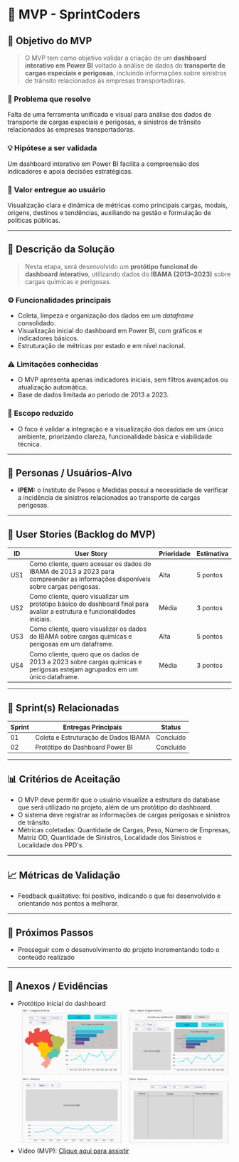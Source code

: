 # 📌 MVP - SprintCoders

## 🎯 Objetivo do MVP

> O MVP tem como objetivo validar a criação de um **dashboard interativo em Power BI** voltado à análise de dados do **transporte de cargas especiais e perigosas**, incluindo informações sobre sinistros de trânsito relacionados às empresas transportadoras.

### 🧩 Problema que resolve
Falta de uma ferramenta unificada e visual para análise dos dados de transporte de cargas especiais e perigosas, e sinistros de trânsito relacionados às empresas transportadoras.

### 💡 Hipótese a ser validada
Um dashboard interativo em Power BI facilita a compreensão dos indicadores e apoia decisões estratégicas.

### 🚀 Valor entregue ao usuário
Visualização clara e dinâmica de métricas como principais cargas, modais, origens, destinos e tendências, auxiliando na gestão e formulação de políticas públicas.

---

## 📝 Descrição da Solução

> Nesta etapa, será desenvolvido um **protótipo funcional do dashboard interativo**, utilizando dados do **IBAMA (2013–2023)** sobre cargas químicas e perigosas.

### ⚙️ Funcionalidades principais
- Coleta, limpeza e organização dos dados em um *dataframe* consolidado.  
- Visualização inicial do dashboard em Power BI, com gráficos e indicadores básicos.  
- Estruturação de métricas por estado e em nível nacional.  

### ⚠️ Limitações conhecidas
- O MVP apresenta apenas indicadores iniciais, sem filtros avançados ou atualização automática.  
- Base de dados limitada ao período de 2013 a 2023.  

### 🎯 Escopo reduzido
- O foco é validar a integração e a visualização dos dados em um único ambiente, priorizando clareza, funcionalidade básica e viabilidade técnica.

---

## 👥 Personas / Usuários-Alvo
- **IPEM:** o Instituto de Pesos e Medidas possui a necessidade de verificar a incidência de sinistros relacionados ao transporte de cargas perigosas. 
---

## 🔑 User Stories (Backlog do MVP)

| ID  | User Story                                                                                                                       | Prioridade | Estimativa  |
|-----|----------------------------------------------------------------------------------------------------------------------------------|------------|-------------|
| US1 | Como cliente, quero acessar os dados do IBAMA de 2013 a 2023 para compreender as informações disponíveis sobre cargas perigosas. | Alta       | 5 pontos    |
| US2 | Como cliente, quero visualizar um protótipo básico do dashboard final para avaliar a estrutura e funcionalidades iniciais.       | Média      | 3 pontos    |
| US3 | Como cliente, quero visualizar os dados do IBAMA sobre cargas químicas e perigosas em um dataframe.                              | Alta       | 5 pontos    |
| US4 | Como cliente, quero que os dados de 2013 a 2023 sobre cargas químicas e perigosas estejam agrupados em um único dataframe.       | Média      | 3 pontos    |


---

## 📅 Sprint(s) Relacionadas
| Sprint | Entregas Principais                          | Status   |
|--------|----------------------------------------------|----------|
| 01     | Coleta e Estruturação de Dados IBAMA         | Concluído|
| 02     | Protótipo do Dashboard Power BI              | Concluído |

---

## 📊 Critérios de Aceitação
- O MVP deve permitir que o usuário visualize a estrutura do database que será utilizado no projeto, além de um protótipo do dashboard.
- O sistema deve registrar as informações de cargas perigosas e sinistros de trânsito.
- Métricas coletadas: Quantidade de Cargas, Peso, Número de Empresas, Matriz OD, Quantidade de Sinistros, Localidade dos Sinistros e Localidade dos PPD's. 

---

## 📈 Métricas de Validação
- Feedback qualitativo: foi positivo, indicando o que foi desenvolvido e orientando nos pontos a melhorar.

---

## 🚀 Próximos Passos
- Prosseguir com o desenvolvimento do projeto incrementando todo o conteúdo realizado
  
---

## 📂 Anexos / Evidências
- Protótipo inicial do dashboard
![Protótipo Inicial](sprint01.png)
- Vídeo (MVP): [Clique aqui para assistir](https://www.youtube.com/watch?v=lXKVnO3EobU)

 
